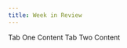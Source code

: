 ```yaml
---
title: Week in Review
---
```


<Tabs>
    <Tab label='Tab One'>
        Tab One Content
    </Tab>
    <Tab label='Tab Two'>
        Tab Two Content
    </Tab>
</Tabs>

